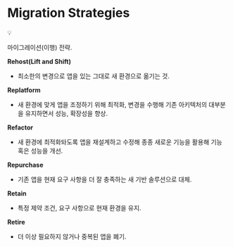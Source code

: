 # Migration Strategies

<aside>
💡

마이그레이션(이행) 전략.

</aside>

**Rehost(Lift and Shift)**

- 최소한의 변경으로 앱을 있는 그대로 새 환경으로 옮기는 것.

**Replatform**

- 새 환경에 맞게 앱을 조정하기 위해 최적화, 변경을 수행해 기존 아키텍처의 대부분을 유지하면서 성능, 확장성을 향상.

**Refactor**

- 새 환경에 최적화돠도록 앱을 재설계하고 수정해 종종 새로운 기능을 활용해 기능 혹은 성능을 개선.

**Repurchase**

- 기존 앱을 현재 요구 사항을 더 잘 충족하는 새 기반 솔루션으로 대체.

**Retain**

- 특정 제약 조건, 요구 사항으로 현재 환경을 유지.

**Retire**

- 더 이상 필요하지 않거나 중복된 앱을 폐기.